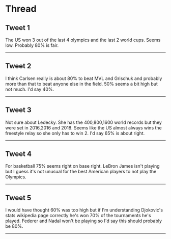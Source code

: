 # Thread

## Tweet 1

The US won 3 out of the last 4 olympics and the last 2 world cups. Seems low. Probably 80% is fair.

---

## Tweet 2

I think Carlsen really is about 80% to beat MVL and Grischuk and probably more than that to beat anyone else in the field. 50% seems a bit high but not much. I'd say 40%.

---

## Tweet 3

Not sure about Ledecky. She has the 400,800,1600 world records but they were set in 2016,2016 and 2018. Seems like the US almost always wins the freestyle relay so she only has to win 2. I'd say 65% is about right.

---

## Tweet 4

For basketball 75% seems right on base right. LeBron James isn't playing but I guess it's not unusual for the best American players to not play the Olympics.

---

## Tweet 5

I would have thought 60% was too high but if I'm understanding Djokovic's stats wikipedia page correctly he's won 70% of the tournaments he's played. Federer and Nadal won't be playing so I'd say this should probably be 80%.

---

